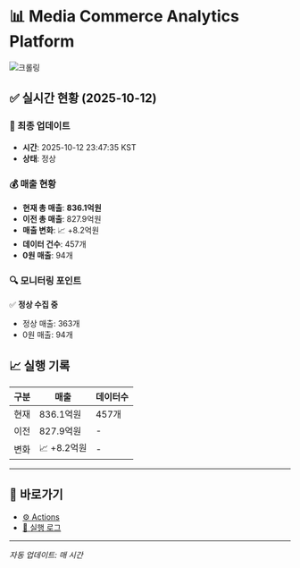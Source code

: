 # 📊 Media Commerce Analytics Platform

![크롤링](https://img.shields.io/badge/크롤링-정상-green)

## ✅ 실시간 현황 (2025-10-12)

### 📍 최종 업데이트
- **시간**: 2025-10-12 23:47:35 KST
- **상태**: 정상

### 💰 매출 현황
- **현재 총 매출**: **836.1억원**
- **이전 총 매출**: 827.9억원
- **매출 변화**: 📈 +8.2억원
- **데이터 건수**: 457개
- **0원 매출**: 94개

### 🔍 모니터링 포인트

✅ **정상 수집 중**
- 정상 매출: 363개
- 0원 매출: 94개


## 📈 실행 기록

| 구분 | 매출 | 데이터수 |
|------|------|----------|
| 현재 | 836.1억원 | 457개 |
| 이전 | 827.9억원 | - |
| 변화 | 📈 +8.2억원 | - |

---

## 🔗 바로가기

- [⚙️ Actions](../../actions)
- [📝 실행 로그](../../actions/workflows/daily_scraping.yml)

---

*자동 업데이트: 매 시간*
